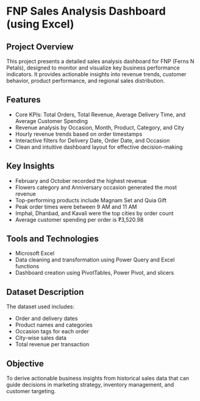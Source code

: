 # FNP Sales Analysis Dashboard (using Excel)

## Project Overview
This project presents a detailed sales analysis dashboard for FNP (Ferns N Petals), designed to monitor and visualize key business performance indicators. It provides actionable insights into revenue trends, customer behavior, product performance, and regional sales distribution.

## Features
- Core KPIs: Total Orders, Total Revenue, Average Delivery Time, and Average Customer Spending
- Revenue analysis by Occasion, Month, Product, Category, and City
- Hourly revenue trends based on order timestamps
- Interactive filters for Delivery Date, Order Date, and Occasion
- Clean and intuitive dashboard layout for effective decision-making

## Key Insights
- February and October recorded the highest revenue
- Flowers category and Anniversary occasion generated the most revenue
- Top-performing products include Magnam Set and Quia Gift
- Peak order times were between 9 AM and 11 AM
- Imphal, Dhanbad, and Kavali were the top cities by order count
- Average customer spending per order is ₹3,520.98

## Tools and Technologies
- Microsoft Excel
- Data cleaning and transformation using Power Query and Excel functions
- Dashboard creation using PivotTables, Power Pivot, and slicers

## Dataset Description
The dataset used includes:
- Order and delivery dates
- Product names and categories
- Occasion tags for each order
- City-wise sales data
- Total revenue per transaction

## Objective
To derive actionable business insights from historical sales data that can guide decisions in marketing strategy, inventory management, and customer targeting.
